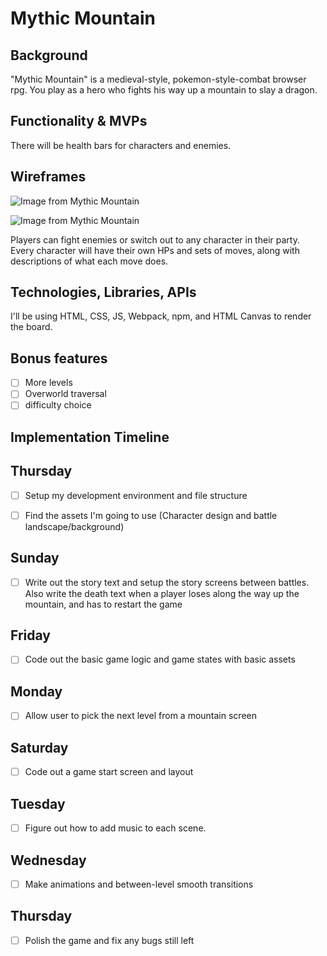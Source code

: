 # Mythic Mountain

## Background

"Mythic Mountain" is a medieval-style, pokemon-style-combat browser rpg. You play as a hero who fights his way up a mountain to slay a dragon.

## Functionality & MVPs

There will be health bars for characters and enemies.

## Wireframes

![Image from Mythic Mountain](https://app.milanote.com/media/p/images/1PqeRj1LS9tFbt/EXm/wireframe.png?w=800)

![Image from Mythic Mountain](https://app.milanote.com/media/p/images/1PnHGG1QDZG9a9/Tux/mythic%20mountain%20wireframe.png?w=800)

Players can fight enemies or switch out to any character in their party. Every character will have their own HPs and sets of moves, along with descriptions of what each move does.

## Technologies, Libraries, APIs

I'll be using HTML, CSS, JS, Webpack, npm, and HTML Canvas to render the board.

## Bonus features


- [ ] More levels
- [ ] Overworld traversal
- [ ] difficulty choice

## **Implementation Timeline**

## Thursday


- [ ] Setup my development environment and file structure

- [ ] Find the assets I'm going to use (Character design and battle landscape/background)

## Sunday


- [ ] Write out the story text and setup the story screens between battles. Also write the death text when a player loses along the way up the mountain, and has to restart the game

## Friday


- [ ] Code out the basic game logic and game states with basic assets

## Monday


- [ ] Allow user to pick the next level from a mountain screen

## Saturday


- [ ] Code out a game start screen and layout

## Tuesday


- [ ] Figure out how to add music to each scene.

## Wednesday


- [ ] Make animations and between-level smooth transitions

## Thursday


- [ ] Polish the game and fix any bugs still left